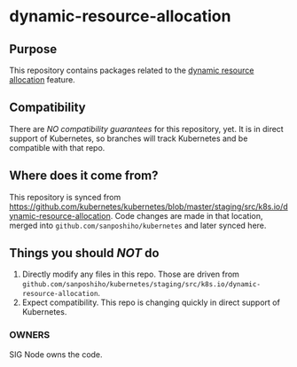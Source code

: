 # dynamic-resource-allocation

## Purpose

This repository contains packages related to the [dynamic resource
allocation](https://github.com/kubernetes/enhancements/tree/master/keps/sig-node/3063-dynamic-resource-allocation)
feature.

## Compatibility

There are *NO compatibility guarantees* for this repository, yet.  It is in direct support of Kubernetes, so branches
will track Kubernetes and be compatible with that repo.

## Where does it come from?

This repository is synced from https://github.com/kubernetes/kubernetes/blob/master/staging/src/k8s.io/dynamic-resource-allocation.
Code changes are made in that location, merged into `github.com/sanposhiho/kubernetes` and later synced here.

## Things you should *NOT* do

 1. Directly modify any files in this repo. Those are driven from `github.com/sanposhiho/kubernetes/staging/src/k8s.io/dynamic-resource-allocation`.
 2. Expect compatibility. This repo is changing quickly in direct support of Kubernetes.

### OWNERS

SIG Node owns the code.
